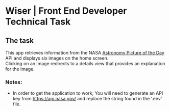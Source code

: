 # Wiser | Front End Developer Technical Task

## The task

This app retrieves information from the NASA [Astronomy Picture of the Day](https://api.nasa.gov/) API and displays six images on the home screen.\
Clicking on an image redirects to a details view that provides an explanation for the image.


### Notes:

- In order to get the application to work; You will need to generate an API key from https://api.nasa.gov/ and replace the string found in the ‘.env’ file.